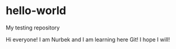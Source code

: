 # hello-world
My testing repository

Hi everyone! I am Nurbek and I am learning here Git! I hope I will! 
